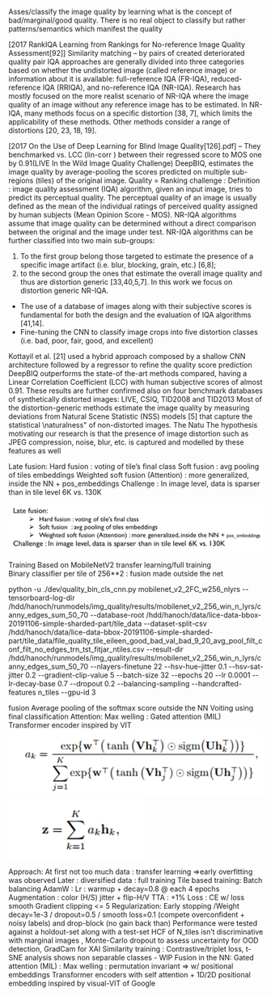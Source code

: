 Asses/classify the image quality by learning what is the concept of bad/marginal/good quality. 
There is no real object to classify but rather patterns/semantics which manifest the quality

[2017 RankIQA Learning from Rankings for No-reference Image Quality Assessment[92]] Similarity matching – by pairs of created deteriorated quality pair
IQA approaches are generally divided into three categories based on whether the undistorted image (called reference image) or information about it is available: full-reference IQA (FR-IQA), reduced-reference IQA (RRIQA), and no-reference IQA (NR-IQA). Research has
mostly focused on the more realist scenario of NR-IQA
where the image quality of an image without any reference
image has to be estimated. In NR-IQA, many methods focus on a specific distortion [38, 7], which limits the applicability of these methods. Other methods consider a range
of distortions [20, 23, 18, 19].

[2017 On the Use of Deep Learning for Blind Image Quality[126].pdf] – 
They benchmarked vs. LCC (lin-corr ) between their regressed score to MOS one by 0.91(LIVE In the Wild Image Quality Challenge)
DeepBIQ, estimates the image quality by average-pooling the scores predicted on multiple sub-regions (tiles) of the original image.
Quality = Ranking challenge  : Definition : image quality assessment (IQA) algorithm, given an input image, tries to predict its perceptual quality. The perceptual quality of an image is usually defined as the mean of the individual ratings of perceived quality assigned by human subjects (Mean Opinion Score - MOS).
NR-IQA algorithms assume that image quality can be determined without a direct comparison between the original and the image under test. NR-IQA algorithms can be further classified into two main sub-groups:
1.	To the first group belong those targeted to estimate the presence of a specific image artifact (i.e. blur, blocking, grain, etc.) [6,8]; 
2.	to the second group the ones that estimate the overall image quality and thus are distortion
generic [33,40,5,7]. In this work we focus on distortion generic NR-IQA.

-	The use of a database of images along with their subjective scores is fundamental for both the design and
the evaluation of IQA algorithms [41,14].
-	Fine-tuning the CNN to classify image crops into five distortion classes (i.e. bad, poor, fair, good, and excellent)

Kottayil et al. [21] used a hybrid approach composed by a shallow CNN architecture followed by a regressor to refine the quality score prediction 
DeepBIQ outperforms the state-of the-art methods compared, having a Linear Correlation
Coefficient (LCC) with human subjective scores of almost 0.91. These results are further confirmed also on
four benchmark databases of synthetically distorted images: LIVE, CSIQ, TID2008 and TID2013
Most of the distortion-generic methods estimate the image quality by measuring deviations from Natural
Scene Statistic (NSS) models [5] that capture the statistical \naturalness" of non-distorted images. The Natu
The hypothesis motivating our research is that the presence of image distortion such as JPEG compression, noise, blur, etc. is captured and modelled by these features as well


Late fusion:
Hard fusion : voting of tile’s final class
Soft fusion  : avg pooling of tiles embeddings
Weighted soft fusion (Attention) : more generalized, inside the NN + pos_embeddings
Challenge : In image level, data is sparser than in tile level 6K vs. 130K


![img_1.png](img_1.png)

Training 
Based on MobileNetV2 transfer learning/full training    
Binary classifier per tile of 256**2 : fusion made outside the net 

python -u ./dev/quality_bin_cls_cnn.py mobilenet_v2_2FC_w256_nlyrs --tensorboard-log-dir /hdd/hanoch/runmodels/img_quality/results/mobilenet_v2_256_win_n_lyrs/canny_edges_sum_50_70 --database-root /hdd/hanoch/data/lice-data-bbox-20191106-simple-sharded-part/tile_data --dataset-split-csv /hdd/hanoch/data/lice-data-bbox-20191106-simple-sharded-part/tile_data/file_quality_tile_eileen_good_bad_val_bad_9_20_avg_pool_filt_conf_filt_no_edges_trn_tst_fitjar_ntiles.csv --result-dir /hdd/hanoch/runmodels/img_quality/results/mobilenet_v2_256_win_n_lyrs/canny_edges_sum_50_70 --nlayers-finetune 22 --hsv-hue-jitter 0.1 --hsv-sat-jitter 0.2 --gradient-clip-value 5 --batch-size 32 --epochs 20 --lr 0.0001 --lr-decay-base 0.7 --dropout 0.2 --balancing-sampling  --handcrafted-features n_tiles --gpu-id 3

fusion 
Average pooling of the softmax score outside the NN
Voiting using final classification
Attention:
Max welling : Gated attention (MIL)
Transformer encoder inspired by VIT 
![img_2.png](img_2.png)
![img_3.png](img_3.png)


Approach:
At first not too much data : transfer learning =>early overfitting was observed 
Later : diversified data : full training 
Tile based training: 
Batch balancing
AdamW : Lr : warmup + decay=0.8 @ each 4 epochs
Augmentation  : color (H/S) jitter + flip-H/V
TTA  : +1%
Loss : CE w/ loss smooth
Gradient clipping <= 5
Regularization:
Early stopping /Weight decay=1e-3 / dropout=0.5 / smooth loss=0.1 (compete overconfident + noisy labels) and drop-block (no gain back than)
Performance were tested against a holdout-set along with a test-set
HCF of N_tiles isn’t discriminative with marginal images , Monte-Carlo dropout to assess uncertainty for OOD detection, GradCam for XAI
Similarity training : Contrastive/triplet  loss, t-SNE analysis shows non separable classes  - WIP
Fusion in the NN:
Gated attention (MIL) : Max welling : permutation invariant => w/ positional embeddings
Transformer encoders with self attention + 1D/2D positional embedding  inspired by visual-VIT of Google
